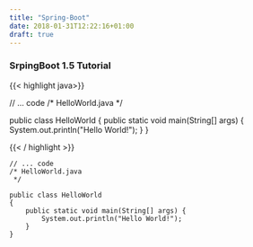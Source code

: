 ```yaml
---
title: "Spring-Boot"
date: 2018-01-31T12:22:16+01:00
draft: true
---
```


### SrpingBoot 1.5 Tutorial


{{< highlight java>}}

// ... code
/* HelloWorld.java
 */

public class HelloWorld
{
	public static void main(String[] args) {
		System.out.println("Hello World!");
	}
}

{{< / highlight >}}


```
// ... code
/* HelloWorld.java
 */

public class HelloWorld
{
	public static void main(String[] args) {
		System.out.println("Hello World!");
	}
}
```
